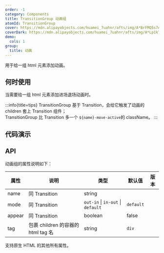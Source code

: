 ```yaml
---
order: -1
category: Components
title: TransitionGroup 动画组
atomId: TransitionGroup
cover: https://mdn.alipayobjects.com/huamei_7uahnr/afts/img/A*BrFMQ5s7AAQAAAAAAAAAAAAADrJ8AQ/original
coverDark: https://mdn.alipayobjects.com/huamei_7uahnr/afts/img/A*Lp1kTYmSsgoAAAAAAAAAAAAADrJ8AQ/original
demo:
  cols: 1
group:
  title: 动画
---
```


用于给一组 html 元素添加动画。

## 何时使用

当需要给一组 html 元素添加进场退场动画时。

:::info{title=tips}
TransitionGroup 基于 Transition，会给它触发了动画的 children 套上 Transition 组件；  
TransitionGroup 比 Transition 多一个 `${name}-move-active`的 className。
:::

## 代码演示

<!-- prettier-ignore -->
<code src="./demo/list.tsx"></code>
<code src="./demo/shuffle.tsx"></code>
<code src="./demo/mixed.tsx"></code>
<code src="./demo/flip.tsx"></code>
<code src="./demo/all.tsx"></code>

## API

动画组的属性说明如下：

| 属性   | 说明                               | 类型                              | 默认值    | 版本 |
| ------ | ---------------------------------- | --------------------------------- | --------- | ---- |
| name   | 同 Transition                      | string                            |           |      |
| mode   | 同 Transition                      | `out-in` \| `in-out` \| `default` | `default` |      |
| appear | 同 Transition                      | boolean                           | false     |      |
| tag    | 包裹 children 的容器的 html tag 名 | string                            | `div`     |      |

支持原生 HTML 的其他所有属性。

